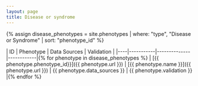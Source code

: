 ```yaml
---
layout: page
title: Disease or syndrome
---
```


{% assign disease_phenotypes = site.phenotypes | where: "type", "Disease or Syndrome" | sort: "phenotype_id" %}

| ID | Phenotype | Data Sources | Validation |
|----|-----------|--------------|------------|{% for phenotype in disease_phenotypes %}
| [{{ phenotype.phenotype_id}}]({{ phenotype.url }}) | [{{ phenotype.name }}]({{ phenotype.url }}) | {{ phenotype.data_sources }} | {{ phenotype.validation }} |{% endfor %}

